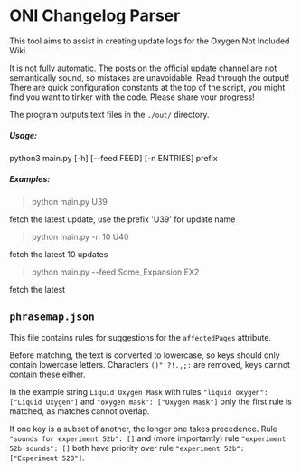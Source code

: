 # ONI Changelog Parser

This tool aims to assist in creating update logs for the Oxygen Not Included Wiki.

It is not fully automatic. The posts on the official update channel are not semantically sound, so mistakes are unavoidable. Read through the output! There are quick configuration constants at the top of the script, you might find you want to tinker with the code. Please share your progress!

The program outputs text files in the `./out/` directory.

##### Usage:

python3 main.py [-h] [--feed FEED] [-n ENTRIES] prefix

##### Examples:

> python main.py U39

fetch the latest update, use the prefix 'U39' for update name

> python main.py -n 10 U40

fetch the latest 10 updates

> python main.py --feed Some_Expansion EX2

fetch the latest



## `phrasemap.json`

This file contains rules for suggestions for the `affectedPages` attribute.

Before matching, the text is converted to lowercase, so keys should only contain lowercase letters. Characters `()"'?!.,;:` are removed, keys cannot contain these either.

In the example string `Liquid Oxygen Mask` with rules `"liquid oxygen": ["Liquid Oxygen"]` and `"oxygen mask": ["Oxygen Mask"]` only the first rule is matched, as matches cannot overlap.

If one key is a subset of another, the longer one takes precedence. Rule `"sounds for experiment 52b": []` and (more importantly) rule `"experiment 52b sounds": []` both have priority over rule `"experiment 52b": ["Experiment 52B"]`.